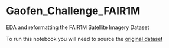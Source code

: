 # Gaofen_Challenge_FAIR1M
EDA and reformatting the FAIR1M Satellite Imagery Dataset

To run this notebook you will need to source the [original dataset](https://www.gaofen-challenge.com/benchmark) 
